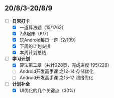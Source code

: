 ## 20/8/3-20/8/9
- [ ] **日常打卡**
  - [x] 一道算法题（15/1763）
  - [x] 7点起床（6/7）
  - [x] 玩Android每日一题（2/109）
  - [x] 下周的计划安排
  - [x] 本周计划总结
- [ ] **学习计划**
  - [x] 算法第二章（共计228页，完成进度 195/228）
  - [ ] Android开发高手课 之12-14 存储优化
  - [ ] Android开发高手课 之15-17 网络优化
- [ ] **计划补全**
   - [x] UI优化的几个关键点（30%）